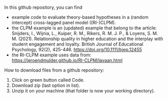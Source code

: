 
In this github repository, you can find 
- example code to evaluate theory-based hypotheses in a (random intercept) cross-lagged panel model ((RI-)CLPM).
- the CLPM example is an (updated) example that belong to the article:
Snijders, I., Wijnia, L., Kuiper, R. M., Rikers, R. M. J. P., & Loyens, S. M. M. (2021). Relationship quality in higher education and the interplay with student engagement and loyalty. British Journal of Educational Psychology, 92(2), 425-446. 
https://doi.org/10.1111/bjep.12455
- the RI-CLPM example uses data from: https://jeroendmulder.github.io/RI-CLPM/lavaan.html


How to download files from a github repository:

1. Click on green button called Code.
2. Download zip (last option in list).
3. Unzip it on your machine (that folder is now your working directory).


